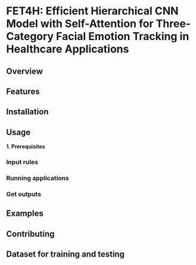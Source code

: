 # FET4H: Efficient Hierarchical CNN Model with Self-Attention for Three-Category Facial Emotion Tracking in Healthcare Applications
## Overview

## Features

## Installation

## Usage
**1. Prerequisites**
### Input rules
### Running applications
### Get outputs

## Examples

## Contributing

## Dataset for training and testing



